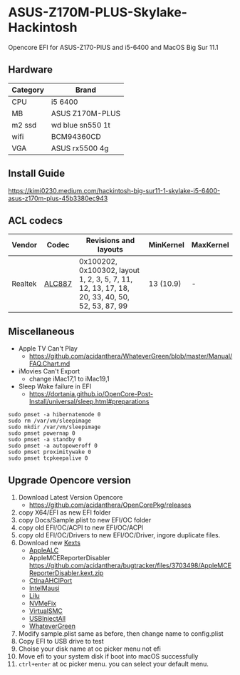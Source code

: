 # ASUS-Z170M-PLUS-Skylake-Hackintosh
Opencore EFI for ASUS-Z170-PlUS and i5-6400 and MacOS Big Sur 11.1

## Hardware
| Category     | Brand                                                              |
| -------- | ----------------------------------------------------------------|
| CPU      | i5 6400                                                       |
| MB       | ASUS Z170M-PLUS                                           |
| m2 ssd   | wd blue sn550 1t                                                |
| wifi     | BCM94360CD                                                      |
| VGA      | ASUS rx5500 4g                                        |

## Install Guide
https://kimi0230.medium.com/hackintosh-big-sur11-1-skylake-i5-6400-asus-z170m-plus-45b3380ec943


## ACL codecs
|Vendor	|Codec	|Revisions and layouts|	MinKernel	|MaxKernel|
|--------|--------|---------------------|-------------|---------|
|Realtek| [ALC887](https://github.com/acidanthera/AppleALC/blob/master/Resources/ALC887/Info.plist)|0x100202, 0x100302, layout 1, 2, 3, 5, 7, 11, 12, 13, 17, 18, 20, 33, 40, 50, 52, 53, 87, 99| 13 (10.9)| -|

## Miscellaneous
* Apple TV Can't Play
    * https://github.com/acidanthera/WhateverGreen/blob/master/Manual/FAQ.Chart.md
* iMovies Can't Export
    * change iMac17,1 to iMac19,1
* Sleep Wake failure in EFI 
    * https://dortania.github.io/OpenCore-Post-Install/universal/sleep.html#preparations
``` shell
sudo pmset -a hibernatemode 0
sudo rm /var/vm/sleepimage
sudo mkdir /var/vm/sleepimage
sudo pmset powernap 0
sudo pmset -a standby 0
sudo pmset -a autopoweroff 0
sudo pmset proximitywake 0
sudo pmset tcpkeepalive 0
```

## Upgrade Opencore version
01. Download Latest Version Opencore
    * https://github.com/acidanthera/OpenCorePkg/releases
02. copy X64/EFI as new EFI folder
03. copy Docs/Sample.plist to new EFI/OC folder
05. copy old EFI/OC/ACPI to new EFI/OC/ACPI
06. copy old EFI/OC/Drivers to new EFI/OC/Driver, ingore duplicate files.
07. Download new [Kexts](https://dortania.github.io/OpenCore-Install-Guide/ktext.html)
    * [AppleALC](https://github.com/acidanthera/applealc/releases)
    * AppleMCEReporterDisabler  https://github.com/acidanthera/bugtracker/files/3703498/AppleMCEReporterDisabler.kext.zip
    * [CtlnaAHCIPort](https://github.com/dortania/OpenCore-Install-Guide/blob/master/extra-files/CtlnaAHCIPort.kext.zip)
    * [IntelMausi](https://github.com/acidanthera/IntelMausi/releases)
    * [Lilu](https://github.com/acidanthera/lilu/releases)
    * [NVMeFix](https://github.com/acidanthera/NVMeFix/releases)
    * [VirtualSMC](https://github.com/acidanthera/VirtualSMC)
    * [USBInjectAll](https://github.com/Sniki/OS-X-USB-Inject-All/releases)
    * [WhateverGreen](https://github.com/acidanthera/whatevergreen/releases)
08. Modify sample.plist same as before, then change name to config.plist
09. Copy EFI to USB drive to test
10. Choise your disk name at oc picker menu not efi
11. Move efi to your system disk if boot into macOS successfully
12. `ctrl+enter` at oc picker menu. you can select your default menu.
